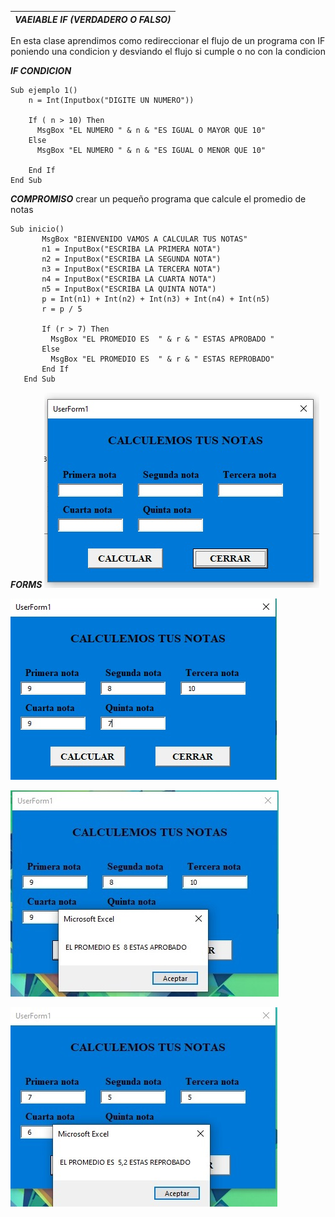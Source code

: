 | ***VAEIABLE IF (VERDADERO O FALSO)*** |
| --------------------------------------------------------- |

En esta clase aprendimos como redireccionar el flujo de un programa con IF<br>
poniendo una condicion y desviando el flujo si cumple o no con la condicion

 ***IF CONDICION***
```
Sub ejemplo 1()
    n = Int(Inputbox("DIGITE UN NUMERO"))

    If ( n > 10) Then
      MsgBox "EL NUMERO " & n & "ES IGUAL O MAYOR QUE 10"
    Else
      MsgBox "EL NUMERO " & n & "ES IGUAL O MENOR QUE 10"

    End If
End Sub
```

  ***COMPROMISO*** crear un pequeño programa que calcule el promedio de notas

```
Sub inicio()
       MsgBox "BIENVENIDO VAMOS A CALCULAR TUS NOTAS"
       n1 = InputBox("ESCRIBA LA PRIMERA NOTA")
       n2 = InputBox("ESCRIBA LA SEGUNDA NOTA")
       n3 = InputBox("ESCRIBA LA TERCERA NOTA")
       n4 = InputBox("ESCRIBA LA CUARTA NOTA")
       n5 = InputBox("ESCRIBA LA QUINTA NOTA")
       p = Int(n1) + Int(n2) + Int(n3) + Int(n4) + Int(n5)
       r = p / 5

       If (r > 7) Then
         MsgBox "EL PROMEDIO ES  " & r & " ESTAS APROBADO "
       Else
         MsgBox "EL PROMEDIO ES  " & r & " ESTAS REPROBADO"
       End If
   End Sub
   ```

***FORMS***
   ![visualizacion](img/p1.jpg)

   ![visualizacion](img/p2.jpg)

   ![visualizacion](img/p3.jpg)
   
   ![visualizacion](img/p4.jpg)
